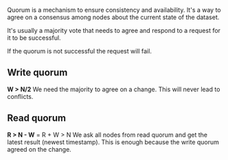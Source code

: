 Quorum is a mechanism to ensure consistency and availability. It's a way to agree on a consensus among nodes about the current state of the dataset.

It's usually a majority vote that needs to agree and respond to a request for it to be successful.

If the quorum is not successful the request will fail.
## Write quorum
**W > N/2**
We need the majority to agree on a change. This will never lead to conflicts.

## Read quorum
**R > N - W** = R + W > N
We ask all nodes from read quorum and get the latest result (newest timestamp). This is enough because the write quorum agreed on the change.
